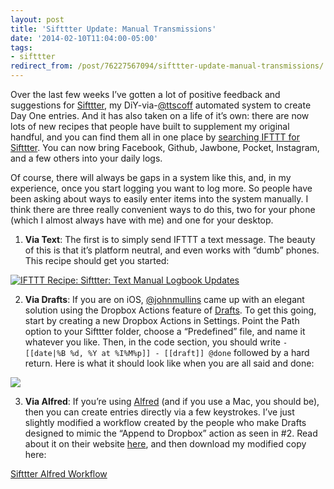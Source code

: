 ```yaml
---
layout: post 
title: 'Sifttter Update: Manual Transmissions' 
date: '2014-02-10T11:04:00-05:00' 
tags: 
- sifttter 
redirect_from: /post/76227567094/sifttter-update-manual-transmissions/
---
```


Over the last few weeks I’ve gotten a lot of positive feedback and suggestions for [Sifttter](http://craigeley.com/post/72565974459/sifttter-an-ifttt-to-day-one-logger), my DiY-via-[@ttscoff](https://twitter.com/ttscoff) automated system to create Day One entries. And it has also taken on a life of it’s own: there are now lots of new recipes that people have built to supplement my original handful, and you can find them all in one place by [searching IFTTT for Sifttter](https://ifttt.comecipes/search?q=sifttter&ac=false). You can now bring Facebook, Github, Jawbone, Pocket, Instagram, and a few others into your daily logs.

Of course, there will always be gaps in a system like this, and, in my experience, once you start logging you want to log more. So people have been asking about ways to easily enter items into the system manually. I think there are three really convenient ways to do this, two for your phone (which I almost always have with me) and one for your desktop.

1. **Via Text**: The first is to simply send IFTTT a text message. The beauty of this is that it’s platform neutral, and even works with “dumb” phones. This recipe should get you started:

[![IFTTT Recipe: Sifttter: Text Manual Logbook Updates
](https://ifttt.com/recipe_embed_img/145588)](https://ifttt.com/view_embed_recipe/145588)

2. **Via Drafts**: If you are on iOS, [@johnmullins](https://twitter.com/johnmullins) came up with an elegant solution using the Dropbox Actions feature of [Drafts](http://agiletortoise.com/drafts/). To get this going, start by creating a new Dropbox Actions in Settings. Point the Path option to your Sifttter folder, choose a “Predefined” file, and name it whatever you like. Then, in the code section, you should write `- [[date|%B %d, %Y at %I%M%p]] - [[draft]] @done` followed by a hard return. Here is what it should look like when you are all said and done:

![](http://d.pr/zBjV+)

3. **Via Alfred**: If you’re using [Alfred](http://www.alfredapp.com/) (and if you use a Mac, you should be), then you can create entries directly via a few keystrokes. I’ve just slightly modified a workflow created by the people who make Drafts designed to mimic the “Append to Dropbox” action as seen in \#2. Read about it on their website [here](http://agiletortoise.com/blog/2013/03/27/mimic-drafts-append-to-dropbox-using-alfred-on-a-mac/), and then download my modified copy here:

[Sifttter Alfred Workflow](http://d.pr/9uFG)

